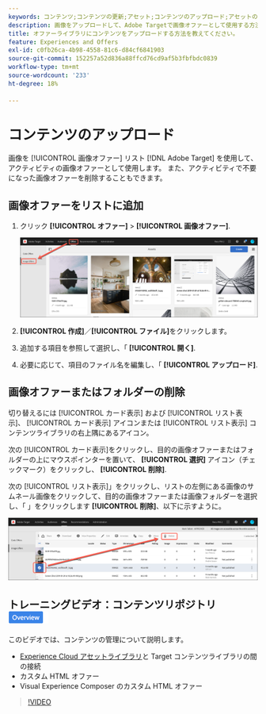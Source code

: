 ```yaml
---
keywords: コンテンツ;コンテンツの更新;アセット;コンテンツのアップロード;アセットのアップロード
description: 画像をアップロードして、Adobe Targetで画像オファーとして使用する方法を説明します。
title: オファーライブラリにコンテンツをアップロードする方法を教えてください。
feature: Experiences and Offers
exl-id: c0fb26ca-4b98-4558-81c6-d84cf6841903
source-git-commit: 152257a52d836a88ffcd76cd9af5b3fbfbdc0839
workflow-type: tm+mt
source-wordcount: '233'
ht-degree: 18%

---
```


# コンテンツのアップロード

画像を [!UICONTROL 画像オファー] リスト [!DNL Adobe Target] を使用して、アクティビティの画像オファーとして使用します。 また、アクティビティで不要になった画像オファーを削除することもできます。

## 画像オファーをリストに追加

1. クリック **[!UICONTROL オファー]** > **[!UICONTROL 画像オファー]**.

   ![オファー/画像オファー](/help/main/c-experiences/c-manage-content/assets/image-offers-tab.png)

1. **[!UICONTROL 作成]**／**[!UICONTROL ファイル]**&#x200B;をクリックします。
1. 追加する項目を参照して選択し、「 **[!UICONTROL 開く]**.
1. 必要に応じて、項目のファイル名を編集し、「 **[!UICONTROL アップロード]**.

## 画像オファーまたはフォルダーの削除

切り替えるには [!UICONTROL カード表示] および [!UICONTROL リスト表示]、 [!UICONTROL カード表示] アイコンまたは [!UICONTROL リスト表示] コンテンツライブラリの右上隅にあるアイコン。

次の [!UICONTROL カード表示]をクリックし、目的の画像オファーまたはフォルダーの上にマウスポインターを置いて、 **[!UICONTROL 選択]** アイコン（チェックマーク）をクリックし、 **[!UICONTROL 削除]**.

次の [!UICONTROL リスト表示]」をクリックし、リストの左側にある画像のサムネール画像をクリックして、目的の画像オファーまたは画像フォルダーを選択し、「 」をクリックします **[!UICONTROL 削除]**、以下に示すように。

![選択した項目を削除](/help/main/c-experiences/c-manage-content/assets/delete-image-offer.png)

## トレーニングビデオ：コンテンツリポジトリ ![概要バッジ](/help/main/assets/overview.png)

このビデオでは、コンテンツの管理について説明します。

* [Experience Cloud アセットライブラリ](https://experienceleague.adobe.com/docs/core-services/interface/assets/creative-cloud.html)と Target コンテンツライブラリの間の接続
* カスタム HTML オファー
* Visual Experience Composer のカスタム HTML オファー

>[!VIDEO](https://video.tv.adobe.com/v/17387)
